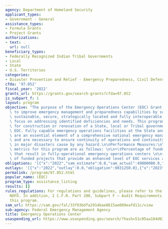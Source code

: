 ```yaml
---
agency: Department of Homeland Security
applicant_types:
- Government - General
assistance_types:
- Formula Grants
- Project Grants
authorizations:
- text: .
  url: null
beneficiary_types:
- Federally Recognized Indian Tribal Governments
- Local
- State
- U.S. Territories
categories:
- Disaster Prevention and Relief - Emergency Preparedness, Civil Defense
cfda: '97.052'
fiscal_year: '2022'
grants_url: https://grants.gov/search-grants?cfda=97.052
is_subpart_f: 1
layout: program
objective: "The purpose of the Emergency Operations Center (EOC) Grant Program is\
  \ to improve emergency management and preparedness capabilities by supporting flexible,\
  \ sustainable, secure, strategically located and fully interoperable EOCs with a\
  \ focus on addressing identified deficiencies and needs. This program provides funding\
  \ for construction or renovation of a State, local or Tribal government's principal\
  \ EOC. Fully capable emergency operations facilities at the State and local levels\
  \ are an essential element of a comprehensive national emergency management system\
  \ and are necessary to ensure continuity of operations and continuity of government\
  \ in major disasters cause by any hazard.\n\nPerformance Measures:\n\nPerformance\
  \ metrics for this program are as follows: \n\n•\tPercentage of funded projects\
  \ that result in fully-operational emergency operations centers \n\n•\tPercentage\
  \ of funded projects that provide an enhanced level of EOC services and capabilities"
obligations: '[{"x":"2022","sam_estimate":0.0,"sam_actual":49000000.0,"usa_spending_actual":9031250.0},{"x":"2023","sam_estimate":50000000.0,"sam_actual":0.0,"usa_spending_actual":45041767.0},{"x":"2024","sam_estimate":0.0,"sam_actual":0.0,"usa_spending_actual":33374568.0}]'
outlays: '[{"x":"2022","outlay":0.0,"obligation":9031250.0},{"x":"2023","outlay":657962.7,"obligation":45041767.0},{"x":"2024","outlay":0.0,"obligation":33374568.0}]'
permalink: /program/97.052.html
popular_name: (EOC)
program_type: assistance_listing
results: []
rules_regulations: For regulations and guidelines, please refer to the EOC Grant Program
  NOFO. In addition, 2 C.F.R. Part 200, Subpart F – Audit Requirements, applies to
  this program.
sam_url: https://sam.gov/fal/33f93bdfa2914bae8615ae089eafd11c/view
sub-agency: Federal Emergency Management Agency
title: Emergency Operations Center
usaspending_url: https://www.usaspending.gov/search/?hash=51c05aa184d6331f5658b73b1126b0ef
---
```

